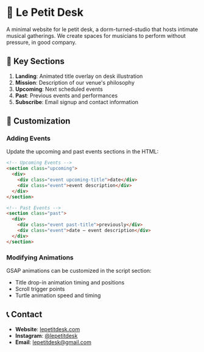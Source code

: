 # 🎵 Le Petit Desk

A minimal website for le petit desk, a dorm-turned-studio that hosts intimate musical gatherings. We create spaces for musicians to perform without pressure, in good company.

## 🎯 Key Sections

1. **Landing**: Animated title overlay on desk illustration
2. **Mission**: Description of our venue's philosophy
3. **Upcoming**: Next scheduled events
4. **Past**: Previous events and performances
5. **Subscribe**: Email signup and contact information

## 🎨 Customization

### Adding Events

Update the upcoming and past events sections in the HTML:

```html
<!-- Upcoming Events -->
<section class="upcoming">
  <div>
    <div class="event upcoming-title">date</div>
    <div class="event">event description</div>
  </div>
</section>

<!-- Past Events -->
<section class="past">
  <div>
    <div class="event past-title">previously</div>
    <div class="event">date — event description</div>
  </div>
</section>
```

### Modifying Animations

GSAP animations can be customized in the script section:
- Title drop-in animation timing and positions
- Scroll trigger points
- Turtle animation speed and timing

## 📞 Contact

- **Website**: [lepetitdesk.com](https://lepetitdesk.com)
- **Instagram**: [@lepetitdesk](https://www.instagram.com/lepetit_desk/)
- **Email**: [lepetitdesk@gmail.com](mailto:lepetitdesk@gmail.com)
